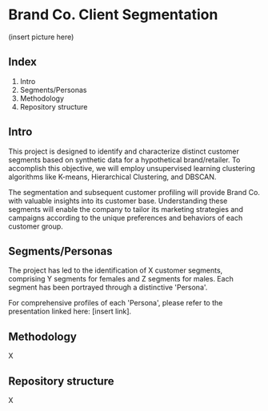 # Brand Co. Client Segmentation  

(insert picture here)

## Index

1. Intro
2. Segments/Personas 
3. Methodology  
4. Repository structure 

## Intro 

This project is designed to identify and characterize distinct customer segments based on synthetic data for a hypothetical brand/retailer. To accomplish this objective, we will employ unsupervised learning clustering algorithms like K-means, Hierarchical Clustering, and DBSCAN.

The segmentation and subsequent customer profiling will provide Brand Co. with valuable insights into its customer base. Understanding these segments will enable the company to tailor its marketing strategies and campaigns according to the unique preferences and behaviors of each customer group.


## Segments/Personas  

The project has led to the identification of X customer segments, comprising Y segments for females and Z segments for males. Each segment has been portrayed through a distinctive 'Persona'.

For comprehensive profiles of each 'Persona', please refer to the presentation linked here: [insert link].


## Methodology 

X


## Repository structure 

X
 



